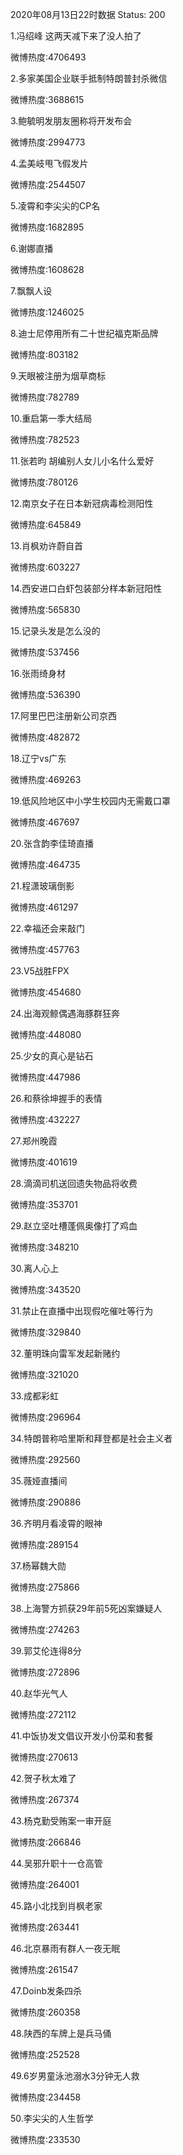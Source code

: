 2020年08月13日22时数据
Status: 200

1.冯绍峰 这两天减下来了没人拍了

微博热度:4706493

2.多家美国企业联手抵制特朗普封杀微信

微博热度:3688615

3.鲍毓明发朋友圈称将开发布会

微博热度:2994773

4.孟美岐甩飞假发片

微博热度:2544507

5.凌霄和李尖尖的CP名

微博热度:1682895

6.谢娜直播

微博热度:1608628

7.飘飘人设

微博热度:1246025

8.迪士尼停用所有二十世纪福克斯品牌

微博热度:803182

9.天眼被注册为烟草商标

微博热度:782789

10.重启第一季大结局

微博热度:782523

11.张若昀 胡编别人女儿小名什么爱好

微博热度:780126

12.南京女子在日本新冠病毒检测阳性

微博热度:645849

13.肖枫劝许蔚自首

微博热度:603227

14.西安进口白虾包装部分样本新冠阳性

微博热度:565830

15.记录头发是怎么没的

微博热度:537456

16.张雨绮身材

微博热度:536390

17.阿里巴巴注册新公司京西

微博热度:482872

18.辽宁vs广东

微博热度:469263

19.低风险地区中小学生校园内无需戴口罩

微博热度:467697

20.张含韵李佳琦直播

微博热度:464735

21.程潇玻璃倒影

微博热度:461297

22.幸福还会来敲门

微博热度:457763

23.V5战胜FPX

微博热度:454680

24.出海观鲸偶遇海豚群狂奔

微博热度:448080

25.少女的真心是钻石

微博热度:447986

26.和蔡徐坤握手的表情

微博热度:432227

27.郑州晚霞

微博热度:401619

28.滴滴司机送回遗失物品将收费

微博热度:353701

29.赵立坚吐槽蓬佩奥像打了鸡血

微博热度:348210

30.离人心上

微博热度:343520

31.禁止在直播中出现假吃催吐等行为

微博热度:329840

32.董明珠向雷军发起新赌约

微博热度:321020

33.成都彩虹

微博热度:296964

34.特朗普称哈里斯和拜登都是社会主义者

微博热度:292560

35.薇娅直播间

微博热度:290886

36.齐明月看凌霄的眼神

微博热度:289154

37.杨幂魏大勋

微博热度:275866

38.上海警方抓获29年前5死凶案嫌疑人

微博热度:274263

39.郭艾伦连得8分

微博热度:272896

40.赵华光气人

微博热度:272112

41.中饭协发文倡议开发小份菜和套餐

微博热度:270613

42.贺子秋太难了

微博热度:267374

43.杨克勤受贿案一审开庭

微博热度:266846

44.吴邪升职十一仓高管

微博热度:264001

45.路小北找到肖枫老家

微博热度:263441

46.北京暴雨有群人一夜无眠

微博热度:261547

47.Doinb发条四杀

微博热度:260358

48.陕西的车牌上是兵马俑

微博热度:252528

49.6岁男童泳池溺水3分钟无人救

微博热度:234458

50.李尖尖的人生哲学

微博热度:233530

